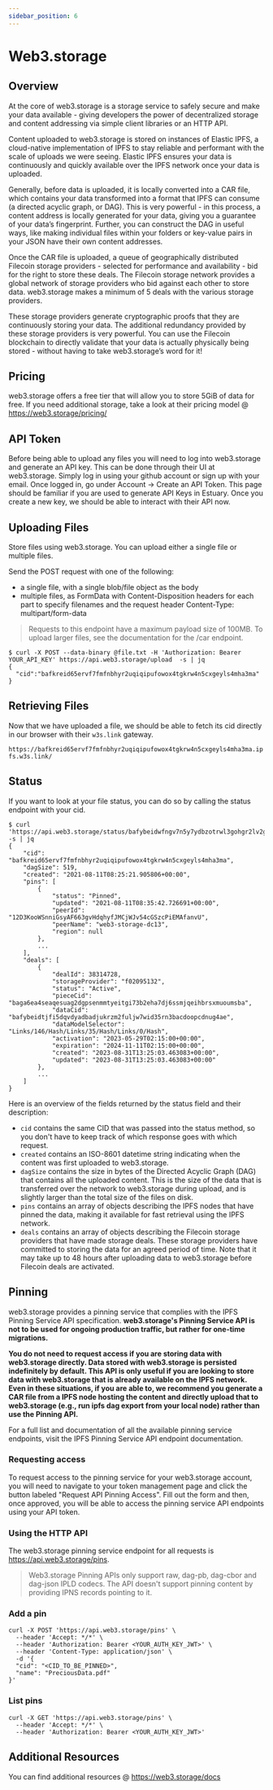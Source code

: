 ```yaml
---
sidebar_position: 6
---
```


# Web3.storage
## Overview
At the core of web3.storage is a storage service to safely secure and make your data available - giving developers the power of decentralized storage and content addressing via simple client libraries or an HTTP API.

Content uploaded to web3.storage is stored on instances of Elastic IPFS, a cloud-native implementation of IPFS to stay reliable and performant with the scale of uploads we were seeing. Elastic IPFS ensures your data is continuously and quickly available over the IPFS network once your data is uploaded.

Generally, before data is uploaded, it is locally converted into a CAR file, which contains your data transformed into a format that IPFS can consume (a directed acyclic graph, or DAG). This is very powerful - in this process, a content address is locally generated for your data, giving you a guarantee of your data’s fingerprint. Further, you can construct the DAG in useful ways, like making individual files within your folders or key-value pairs in your JSON have their own content addresses.

Once the CAR file is uploaded, a queue of geographically distributed Filecoin storage providers - selected for performance and availability - bid for the right to store these deals.
The Filecoin storage network provides a global network of storage providers who bid against each other to store data. web3.storage makes a minimum of 5 deals with the various storage providers.

These storage providers generate cryptographic proofs that they are continuously storing your data. The additional redundancy provided by these storage providers is very powerful. You can use the Filecoin blockchain to directly validate that your data is actually physically being stored - without having to take web3.storage’s word for it!

## Pricing
web3.storage offers a free tier that will allow you to store 5GiB of data for free. If you need additional storage, take a look at their pricing model @ https://web3.storage/pricing/

## API Token
Before being able to upload any files you will need to log into web3.storage and generate an API key. This can be done through their UI at web3.storage. Simply log in using your github account or sign up with your email. Once logged in, go under Account -> Create an API Token. This page should be familiar if you are used to generate API Keys in Estuary. Once you create a new key, we should be able to interact with their API now.

## Uploading Files
Store files using web3.storage. You can upload either a single file or multiple files.

Send the POST request with one of the following:

- a single file, with a single blob/file object as the body
- multiple files, as FormData with Content-Disposition headers for each part to specify filenames and the request header Content-Type: multipart/form-data

> Requests to this endpoint have a maximum payload size of 100MB. To upload larger files, see the documentation for the /car endpoint.

```shell
$ curl -X POST --data-binary @file.txt -H 'Authorization: Bearer YOUR_API_KEY' https://api.web3.storage/upload  -s | jq
{
  "cid":"bafkreid65ervf7fmfnbhyr2uqiqipufowox4tgkrw4n5cxgeyls4mha3ma"
}
```

## Retrieving Files
Now that we have uploaded a file, we should be able to fetch its cid directly in our browser with their `w3s.link` gateway.

`https://bafkreid65ervf7fmfnbhyr2uqiqipufowox4tgkrw4n5cxgeyls4mha3ma.ipfs.w3s.link/`

## Status
If you want to look at your file status, you can do so by calling the status endpoint with your cid.

```shell
$ curl 'https://api.web3.storage/status/bafybeidwfngv7n5y7ydbzotrwl3gohgr2lv2g7vn6xggwcjzrf5emknrki' -s | jq
{
    "cid": "bafkreid65ervf7fmfnbhyr2uqiqipufowox4tgkrw4n5cxgeyls4mha3ma",
    "dagSize": 519,
    "created": "2021-08-11T08:25:21.905806+00:00",
    "pins": [
        {
            "status": "Pinned",
            "updated": "2021-08-11T08:35:42.726691+00:00",
            "peerId": "12D3KooWSnniGsyAF663gvHdqhyfJMCjWJv54cGSzcPiEMAfanvU",
            "peerName": "web3-storage-dc13",
            "region": null
        },
        ...
    ],
    "deals": [
        {
            "dealId": 38314728,
            "storageProvider": "f02095132",
            "status": "Active",
            "pieceCid": "baga6ea4seaqesuag2dgpsenmmtyeitgi73b2eha7dj6ssmjqeihbrsxmuoumsba",
            "dataCid": "bafybeidtjfi5dqvdyadbadjukrzm2fuljw7wid35rn3bacdoopcdnug4ae",
            "dataModelSelector": "Links/146/Hash/Links/35/Hash/Links/0/Hash",
            "activation": "2023-05-29T02:15:00+00:00",
            "expiration": "2024-11-11T02:15:00+00:00",
            "created": "2023-08-31T13:25:03.463083+00:00",
            "updated": "2023-08-31T13:25:03.463083+00:00"
        },
        ...
    ]
}
```

Here is an overview of the fields returned by the status field and their description:

- `cid` contains the same CID that was passed into the status method, so you don't have to keep track of which response goes with which request.
- `created` contains an ISO-8601 datetime string indicating when the content was first uploaded to web3.storage.
- `dagSize` contains the size in bytes of the Directed Acyclic Graph (DAG) that contains all the uploaded content. This is the size of the data that is transferred over the network to web3.storage during upload, and is slightly larger than the total size of the files on disk.
- `pins` contains an array of objects describing the IPFS nodes that have pinned the data, making it available for fast retrieval using the IPFS network.
- `deals` contains an array of objects describing the Filecoin storage providers that have made storage deals. These storage providers have committed to storing the data for an agreed period of time. Note that it may take up to 48 hours after uploading data to web3.storage before Filecoin deals are activated.

## Pinning
web3.storage provides a pinning service that complies with the IPFS Pinning Service API specification. **web3.storage's Pinning Service API is not to be used for ongoing production traffic, but rather for one-time migrations.**

**You do not need to request access if you are storing data with web3.storage directly. Data stored with web3.storage is persisted indefinitely by default. This API is only useful if you are looking to store data with web3.storage that is already available on the IPFS network. Even in these situations, if you are able to, we recommend you generate a CAR file from a IPFS node hosting the content and directly upload that to web3.storage (e.g., run ipfs dag export from your local node) rather than use the Pinning API.**

For a full list and documentation of all the available pinning service endpoints, visit the IPFS Pinning Service API endpoint documentation.

### Requesting access
To request access to the pinning service for your web3.storage account, you will need to navigate to your token management page and click the button labeled "Request API Pinning Access". Fill out the form and then, once approved, you will be able to access the pinning service API endpoints using your API token.
### Using the HTTP API
The web3.storage pinning service endpoint for all requests is https://api.web3.storage/pins.

> Web3.storage Pinning APIs only support raw, dag-pb, dag-cbor and dag-json IPLD codecs. The API doesn't support pinning content by providing IPNS records pointing to it.

### Add a pin
```shell
curl -X POST 'https://api.web3.storage/pins' \
  --header 'Accept: */*' \
  --header 'Authorization: Bearer <YOUR_AUTH_KEY_JWT>' \
  --header 'Content-Type: application/json' \
  -d '{
  "cid": "<CID_TO_BE_PINNED>",
  "name": "PreciousData.pdf"
}'
```

### List pins
```shell
curl -X GET 'https://api.web3.storage/pins' \
  --header 'Accept: */*' \
  --header 'Authorization: Bearer <YOUR_AUTH_KEY_JWT>'
```

## Additional Resources
You can find additional resources @ https://web3.storage/docs